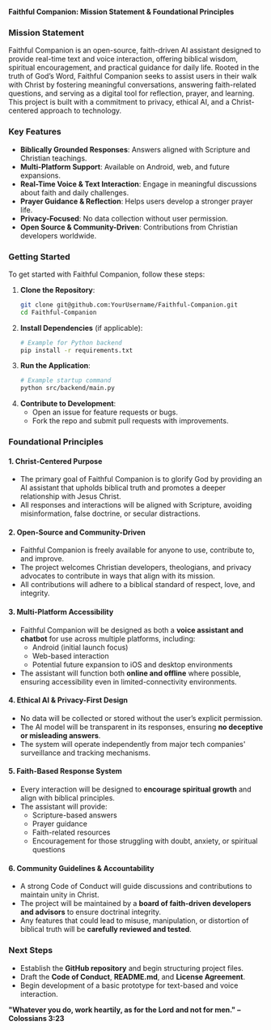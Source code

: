 **Faithful Companion: Mission Statement & Foundational Principles**

### **Mission Statement**
Faithful Companion is an open-source, faith-driven AI assistant designed to provide real-time text and voice interaction, offering biblical wisdom, spiritual encouragement, and practical guidance for daily life. Rooted in the truth of God’s Word, Faithful Companion seeks to assist users in their walk with Christ by fostering meaningful conversations, answering faith-related questions, and serving as a digital tool for reflection, prayer, and learning. This project is built with a commitment to privacy, ethical AI, and a Christ-centered approach to technology.

### **Key Features**
- **Biblically Grounded Responses**: Answers aligned with Scripture and Christian teachings.
- **Multi-Platform Support**: Available on Android, web, and future expansions.
- **Real-Time Voice & Text Interaction**: Engage in meaningful discussions about faith and daily challenges.
- **Prayer Guidance & Reflection**: Helps users develop a stronger prayer life.
- **Privacy-Focused**: No data collection without user permission.
- **Open Source & Community-Driven**: Contributions from Christian developers worldwide.

### **Getting Started**
To get started with Faithful Companion, follow these steps:
1. **Clone the Repository**:
   ```sh
   git clone git@github.com:YourUsername/Faithful-Companion.git
   cd Faithful-Companion
   ```
2. **Install Dependencies** (if applicable):
   ```sh
   # Example for Python backend
   pip install -r requirements.txt
   ```
3. **Run the Application**:
   ```sh
   # Example startup command
   python src/backend/main.py
   ```
4. **Contribute to Development**:
   - Open an issue for feature requests or bugs.
   - Fork the repo and submit pull requests with improvements.

### **Foundational Principles**

#### **1. Christ-Centered Purpose**
- The primary goal of Faithful Companion is to glorify God by providing an AI assistant that upholds biblical truth and promotes a deeper relationship with Jesus Christ.
- All responses and interactions will be aligned with Scripture, avoiding misinformation, false doctrine, or secular distractions.

#### **2. Open-Source and Community-Driven**
- Faithful Companion is freely available for anyone to use, contribute to, and improve.
- The project welcomes Christian developers, theologians, and privacy advocates to contribute in ways that align with its mission.
- All contributions will adhere to a biblical standard of respect, love, and integrity.

#### **3. Multi-Platform Accessibility**
- Faithful Companion will be designed as both a **voice assistant and chatbot** for use across multiple platforms, including:
  - Android (initial launch focus)
  - Web-based interaction
  - Potential future expansion to iOS and desktop environments
- The assistant will function both **online and offline** where possible, ensuring accessibility even in limited-connectivity environments.

#### **4. Ethical AI & Privacy-First Design**
- No data will be collected or stored without the user’s explicit permission.
- The AI model will be transparent in its responses, ensuring **no deceptive or misleading answers**.
- The system will operate independently from major tech companies' surveillance and tracking mechanisms.

#### **5. Faith-Based Response System**
- Every interaction will be designed to **encourage spiritual growth** and align with biblical principles.
- The assistant will provide:
  - Scripture-based answers
  - Prayer guidance
  - Faith-related resources
  - Encouragement for those struggling with doubt, anxiety, or spiritual questions

#### **6. Community Guidelines & Accountability**
- A strong Code of Conduct will guide discussions and contributions to maintain unity in Christ.
- The project will be maintained by a **board of faith-driven developers and advisors** to ensure doctrinal integrity.
- Any features that could lead to misuse, manipulation, or distortion of biblical truth will be **carefully reviewed and tested**.

### **Next Steps**
- Establish the **GitHub repository** and begin structuring project files.
- Draft the **Code of Conduct**, **README.md**, and **License Agreement**.
- Begin development of a basic prototype for text-based and voice interaction.

**"Whatever you do, work heartily, as for the Lord and not for men." – Colossians 3:23**

